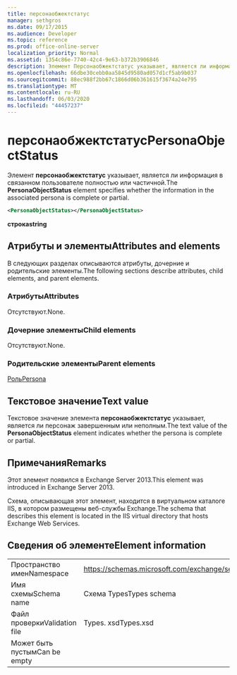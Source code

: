 ```yaml
---
title: персонаобжектстатус
manager: sethgros
ms.date: 09/17/2015
ms.audience: Developer
ms.topic: reference
ms.prod: office-online-server
localization_priority: Normal
ms.assetid: 1354c86e-7740-42c4-9e63-b372b3906846
description: Элемент Персонаобжектстатус указывает, является ли информация в связанном пользователе полностью или частичной.
ms.openlocfilehash: 66dbe30cebb0aa5845d9580ad057d1cf5ab9b037
ms.sourcegitcommit: 88ec988f2bb67c1866d06b361615f3674a24e795
ms.translationtype: MT
ms.contentlocale: ru-RU
ms.lasthandoff: 06/03/2020
ms.locfileid: "44457237"
---
```

# <a name="personaobjectstatus"></a><span data-ttu-id="56f27-103">персонаобжектстатус</span><span class="sxs-lookup"><span data-stu-id="56f27-103">PersonaObjectStatus</span></span>

<span data-ttu-id="56f27-104">Элемент **персонаобжектстатус** указывает, является ли информация в связанном пользователе полностью или частичной.</span><span class="sxs-lookup"><span data-stu-id="56f27-104">The **PersonaObjectStatus** element specifies whether the information in the associated persona is complete or partial.</span></span> 
  
```XML
<PersonaObjectStatus></PersonaObjectStatus>
```

 <span data-ttu-id="56f27-105">**строка**</span><span class="sxs-lookup"><span data-stu-id="56f27-105">**string**</span></span>
## <a name="attributes-and-elements"></a><span data-ttu-id="56f27-106">Атрибуты и элементы</span><span class="sxs-lookup"><span data-stu-id="56f27-106">Attributes and elements</span></span>

<span data-ttu-id="56f27-107">В следующих разделах описываются атрибуты, дочерние и родительские элементы.</span><span class="sxs-lookup"><span data-stu-id="56f27-107">The following sections describe attributes, child elements, and parent elements.</span></span>
  
### <a name="attributes"></a><span data-ttu-id="56f27-108">Атрибуты</span><span class="sxs-lookup"><span data-stu-id="56f27-108">Attributes</span></span>

<span data-ttu-id="56f27-109">Отсутствуют.</span><span class="sxs-lookup"><span data-stu-id="56f27-109">None.</span></span>
  
### <a name="child-elements"></a><span data-ttu-id="56f27-110">Дочерние элементы</span><span class="sxs-lookup"><span data-stu-id="56f27-110">Child elements</span></span>

<span data-ttu-id="56f27-111">Отсутствуют.</span><span class="sxs-lookup"><span data-stu-id="56f27-111">None.</span></span>
  
### <a name="parent-elements"></a><span data-ttu-id="56f27-112">Родительские элементы</span><span class="sxs-lookup"><span data-stu-id="56f27-112">Parent elements</span></span>

[<span data-ttu-id="56f27-113">Роль</span><span class="sxs-lookup"><span data-stu-id="56f27-113">Persona</span></span>](persona.md)
  
## <a name="text-value"></a><span data-ttu-id="56f27-114">Текстовое значение</span><span class="sxs-lookup"><span data-stu-id="56f27-114">Text value</span></span>

<span data-ttu-id="56f27-115">Текстовое значение элемента **персонаобжектстатус** указывает, является ли персонаж завершенным или неполным.</span><span class="sxs-lookup"><span data-stu-id="56f27-115">The text value of the **PersonaObjectStatus** element indicates whether the persona is complete or partial.</span></span> 
  
## <a name="remarks"></a><span data-ttu-id="56f27-116">Примечания</span><span class="sxs-lookup"><span data-stu-id="56f27-116">Remarks</span></span>

<span data-ttu-id="56f27-117">Этот элемент появился в Exchange Server 2013.</span><span class="sxs-lookup"><span data-stu-id="56f27-117">This element was introduced in Exchange Server 2013.</span></span>
  
<span data-ttu-id="56f27-118">Схема, описывающая этот элемент, находится в виртуальном каталоге IIS, в котором размещены веб-службы Exchange.</span><span class="sxs-lookup"><span data-stu-id="56f27-118">The schema that describes this element is located in the IIS virtual directory that hosts Exchange Web Services.</span></span>
  
## <a name="element-information"></a><span data-ttu-id="56f27-119">Сведения об элементе</span><span class="sxs-lookup"><span data-stu-id="56f27-119">Element information</span></span>

|||
|:-----|:-----|
|<span data-ttu-id="56f27-120">Пространство имен</span><span class="sxs-lookup"><span data-stu-id="56f27-120">Namespace</span></span>  <br/> |https://schemas.microsoft.com/exchange/services/2006/types  <br/> |
|<span data-ttu-id="56f27-121">Имя схемы</span><span class="sxs-lookup"><span data-stu-id="56f27-121">Schema name</span></span>  <br/> |<span data-ttu-id="56f27-122">Схема Types</span><span class="sxs-lookup"><span data-stu-id="56f27-122">Types schema</span></span>  <br/> |
|<span data-ttu-id="56f27-123">Файл проверки</span><span class="sxs-lookup"><span data-stu-id="56f27-123">Validation file</span></span>  <br/> |<span data-ttu-id="56f27-124">Types. xsd</span><span class="sxs-lookup"><span data-stu-id="56f27-124">Types.xsd</span></span>  <br/> |
|<span data-ttu-id="56f27-125">Может быть пустым</span><span class="sxs-lookup"><span data-stu-id="56f27-125">Can be empty</span></span>  <br/> ||
   

